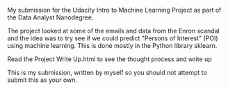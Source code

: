 My submission for the Udacity Intro to Machine Learning Project as part of the Data Analyst Nanodegree.

The project looked at some of the emails and data from the Enron scandal and the idea was to try see if we could predict "Persons of Interest" (POI) using machine learning. This is done mostly in the Python library sklearn.

Read the Project Write Up.html to see the thought process and write up

This is my submission, written by myself so you should not attempt to submit this as your own.
